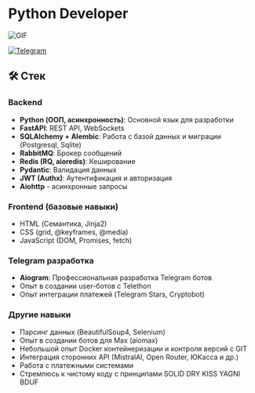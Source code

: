 # Python Developer

![GIF](https://raw.githubusercontent.com/zettaPekka/GitHubImages/refs/heads/main/IMG_20250612_202236_695.jpg)

[![Telegram](https://img.shields.io/badge/Telegram-2CA5E0?style=for-the-badge&logo=telegram&logoColor=white)](https://t.me/zettapekka)

## 🛠 Стек

### Backend
- **Python (ООП, асинхронность)**: Основной язык для разработки
- **FastAPI**: REST API, WebSockets
- **SQLAlchemy + Alembic**: Работа с базой данных и миграции (Postgresql, Sqlite)
- **RabbitMQ**: Брокер сообщений
- **Redis (RQ, aioredis)**: Кеширование
- **Pydantic**: Валидация данных
- **JWT (Authx)**: Аутентификация и авторизация
- **Aiohttp** - асинхронные запросы

### Frontend (базовые навыки)
- HTML (Семантика, Jinja2)
- CSS (grid, @keyframes, @media)
- JavaScript (DOM, Promises, fetch)
  

### Telegram разработка
- **Aiogram**: Профессиональная разработка Telegram ботов
- Опыт в создании user-ботов с Telethon
- Опыт интеграции платежей (Telegram Stars, Cryptobot)

### Другие навыки
- Парсинг данных (BeautifulSoup4, Selenium)
- Опыт в создании ботов для Max (aiomax)
- Небольшой опыт Docker контейнеризации и контроля версий с GIT
- Интеграция сторонних API (MistralAI, Open Router, ЮКасса и др.)
- Работа с платежными системами
- Стремлюсь к чистому коду с принципами SOLID DRY KISS YAGNI BDUF
